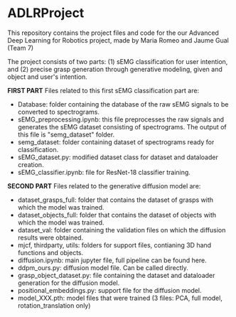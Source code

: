 # ADLRProject

This repository contains the project files and code for the our Advanced Deep Learning for Robotics project, made by Maria Romeo and Jaume Gual (Team 7)

The project consists of two parts: 
(1) sEMG classification for user intention, and
(2) precise grasp generation through generative modeling, given and object and user's intention.

**FIRST PART**
Files related to this first sEMG classification part are:
- Database: folder containing the database of the raw sEMG signals to be converted to spectrograms.
- sEMG_preprocessing.ipynb: this file preprocesses the raw signals and generates the sEMG dataset consisting of spectrograms. The output of this file is "semg_dataset" folder.
- semg_dataset: folder containing dataset of spectrograms ready for classification.
- sEMG_dataset.py: modified dataset class for dataset and dataloader creation.
- sEMG_classifier.ipynb: file for ResNet-18 classifier training.

**SECOND PART**
Files related to the generative diffusion model are:
- dataset_grasps_full: folder that contains the dataset of grasps with which the model was trained.
- dataset_objects_full: folder that contains the dataset of objects with which the model was trained.
- dataset_val: folder containing the validation files on which the diffusion results were obtained.
- mjcf, thirdparty, utils: folders for support files, contianing 3D hand functions and objects.
- diffusion.ipynb: main jupyter file, full pipeline can be found here.
- ddpm_ours.py: diffusion model file. Can be called directly.
- grasp_object_dataset.py: file containing the dataset and dataloader generation for the diffusion model.
- positional_embeddings.py: support file for the diffusion model.
- model_XXX.pth: model files that were trained (3 files: PCA, full model, rotation_translation only)


